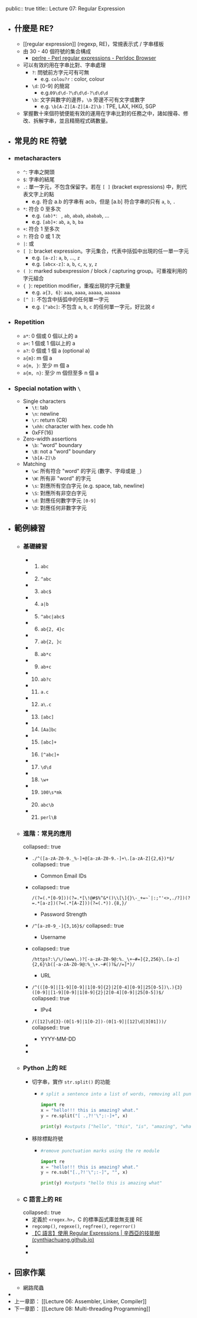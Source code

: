 public:: true
title:: Lecture 07: Regular Expression

- ## 什麼是 RE?
	- [[regular expression]] (regexp, RE)，常規表示式 / 字串樣板
	- 由 30 - 40 個符號的集合構成
		- [perlre - Perl regular expressions - Perldoc Browser](https://perldoc.perl.org/perlre)
	- 可以有效的用在字串比對、字串處理
		- `?`: 問號前方字元可有可無
			- e.g. `colou?r` : color, colour
		- `\d`: [0-9] 的簡寫
			- e.g.`09\d\d-?\d\d\d-?\d\d\d`
		- `\b`: 文字與數字的邊界，`\b` 旁邊不可有文字或數字
			- e.g. `\b[A-Z][A-Z][A-Z]\b` : TPE, LAX, HKG, SGP
	- 掌握數十來個符號便能有效的運用在字串比對的任務之中，諸如搜尋、修改、拆解字串，並且精簡程式碼數量。
- ## 常見的 RE 符號
- ### metacharacters
	- `^`: 字串之開頭
	- `$`: 字串的結尾
	- `.`: 單一字元，不包含保留字。若在 `[ ]` (bracket expressions) 中，則代表文字上的點
		- e.g. 符合 a.b 的字串有 acb，但是 [a.b] 符合字串的只有 `a`, `b`, `.`
	- `*`: 符合 0 至多次
		- e.g. `(ab)*`: ` `, `ab`, `abab`, `ababab`, ...
		- e.g. `[ab]+`: `ab`, `a`, `b`, `ba`
	- `+`: 符合 1 至多次
	- `?`: 符合 0 或 1 次
	- `|`: 或
	- `[ ]`: bracket expression。字元集合，代表中括弧中出現的任一單一字元
		- e.g. `[a-z]`: `a`, `b`, ..., `z`
		- e.g. `[abcx-z]`: `a`, `b`, `c`, `x`, `y`, `z`
	- `( )`: marked subexpression / block / capturing group。可重複利用的字元組合
	- `{ }`: repetition modifier，重複出現的字元數量
		- e.g. `a{3, 6}`: `aaa`, `aaaa`, `aaaaa`, `aaaaaa`
	- `[^ ]`: 不包含中括弧中的任何單一字元
		- e.g. `[^abc]`: 不包含 `a`, `b`, `c` 的任何單一字元，好比說 `d`
- ### Repetition
	- `a*`: 0 個或 0 個以上的 a
	- `a+`: 1 個或 1 個以上的 a
	- `a?`: 0 個或 1 個 a (optional a)
	- `a{m}`: m 個 a
	- `a{m, }`: 至少 m 個 a
	- `a{m, n}`: 至少 m 個但至多 n 個 a
- ### Special notation with `\`
	- Single characters
		- `\t`: tab
		- `\n`: newline
		- `\r`: return (CR)
		- `\xhh`: character with hex. code hh
		- 0xFF(16)
	- Zero-width assertions
		- `\b`: "word" boundary
		- `\B`: not a "word" boundary
		- `\b[A-Z]\b`
	- Matching
		- `\w`: 所有符合 "word" 的字元 (數字、字母或是 `_`)
		- `\W`: 所有非 "word" 的字元
		- `\s`: 對應所有空白字元 (e.g. space, tab, newline)
		- `\S`: 對應所有非空白字元
		- `\d`: 對應任何數字字元 `[0-9]`
		- `\D`: 對應任何非數字字元
- ## 範例練習
	- ### 基礎練習
		- 1. `abc`
		- 2. `^abc`
		- 3. `abc$`
		- 4. `a|b`
		- 5. `^abc|abc$`
		- 6. `ab{2, 4}c`
		- 7. `ab{2, }c`
		- 8. `ab*c`
		- 9. `ab+c`
		- 10. `ab?c`
		- 11. `a.c`
		- 12. `a\.c`
		- 13. `[abc]`
		- 14. `[Aa]bc`
		- 15. `[abc]+`
		- 16. `[^abc]+`
		- 17. `\d\d`
		- 18. `\w+`
		- 19. `100\s*mk`
		- 20. `abc\b`
		- 21. `perl\B`
	- ### 進階：常見的應用
	  collapsed:: true
		- `./^([a-zA-Z0-9._%-]+@[a-zA-Z0-9.-]+\.[a-zA-Z]{2,6})*$/`
		  collapsed:: true
			- Common Email IDs
		- collapsed:: true
		  ```
		  /(?=(.*[0-9]))(?=.*[\!@#$%^&*()\\[\]{}\-_+=~`|:;"'<>,./?])(?=.*[a-z])(?=(.*[A-Z]))(?=(.*)).{8,}/
		  ```
			- Password Strength
		- `/^[a-z0-9_-]{3,16}$/`
		  collapsed:: true
			- Username
		- collapsed:: true
		  
		  ```
		  /https?:\/\/(www\.)?[-a-zA-Z0-9@:%._\+~#=]{2,256}\.[a-z]{2,6}\b([-a-zA-Z0-9@:%_\+.~#()?&//=]*)/
		  ```
			- URL
		- `/^(([0-9]|[1-9][0-9]|1[0-9]{2}|2[0-4][0-9]|25[0-5])\.){3}([0-9]|[1-9][0-9]|1[0-9]{2}|2[0-4][0-9]|25[0-5])$/ `
		  collapsed:: true
			- IPv4
		- `/([12]\d{3}-(0[1-9]|1[0-2])-(0[1-9]|[12]\d|3[01]))/`
		  collapsed:: true
			- YYYY-MM-DD
		-
		-
	- ### Python 上的 RE
		- 切字串，實作 `str.split()` 的功能
			- ```python
			  # split a sentence into a list of words, removing all punctuation marks and spaces
			  
			  import re
			  x = "hello!!! this is amazing? what."
			  y = re.split("[ .,?!'\";:-]+", x)
			  
			  print(y) #outputs ["hello", "this", "is", "amazing", "what"]
			  ```
		- 移除標點符號
			- ```python
			  #remove punctuation marks using the re module
			  
			  import re
			  x = "hello!!! this is amazing? what."
			  y = re.sub("[.,?!'\";:-]", "", x)
			  
			  print(y) #outputs "hello this is amazing what"
			  ```
	- ### C 語言上的 RE
	  collapsed:: true
		- 定義於 `<regex.h>`，C 的標準函式庫並無支援 RE
		- `regcomp()`, `regexe()`, `regfree()`, `regerror()`
		- [【C 語言】使用 Regular Expressions | 辛西亞的技能樹 (cynthiachuang.github.io)](https://cynthiachuang.github.io/Regular-Expressions-in-C/#comments)
		-
		-
- ## 回家作業
	- 網路爬蟲
-
- 上一章節： [[Lecture 06: Assembler, Linker, Compiler]]
- 下一章節： [[Lecture 08: Multi-threading Programming]]